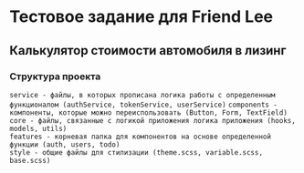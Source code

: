 # Тестовое задание для Friend Lee

## Калькулятор стоимости автомобиля в лизинг

### Структура проекта

`service - файлы, в которых прописана логика работы с определенным функционалом (authService, tokenService, userService)`
`components - компоненты, которые можно переиспользовать (Button, Form, TextField)`  
`core - файлы, связанные с логикой приложения логика приложения (hooks, models, utils)`  
`features - корневая папка для компонентов на основе определенной функции (auth, users, todo)`  
`style - общие файлы для стилизации (theme.scss, variable.scss, base.scss)`
